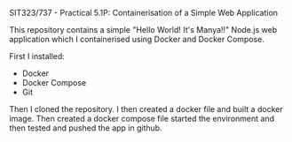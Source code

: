 SIT323/737 - Practical 5.1P: Containerisation of a Simple Web Application

This repository contains a simple "Hello World! It's Manya!!" Node.js web application which I containerised using Docker and Docker Compose.

First I installed:
- Docker 
- Docker Compose
- Git

Then I cloned the repository. I then created a docker file and built a docker image. Then created a docker compose file started the environment and then tested and pushed the app in github.

